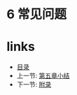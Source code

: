# 6 常见问题

# links
  * [目录](../README.md)
  * 上一节: [第五章小结](../chapter-5/5.10-小结.md)
  * 下一节: [附录](../chapter-7/7.0-附录.md)